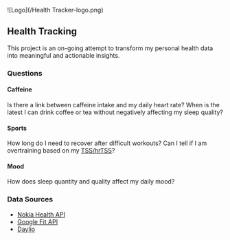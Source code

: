 ![Logo](/Health Tracker-logo.png)

## Health Tracking

This project is an on-going attempt to transform my personal health data into meaningful and actionable insights.

### Questions

#### Caffeine

Is there a link between caffeine intake and my daily heart rate? When is the latest I can drink coffee or tea without negatively affecting my sleep quality? 

#### Sports

How long do I need to recover after difficult workouts? Can I tell if I am overtraining based on my [TSS/hrTSS](https://help.trainingpeaks.com/hc/en-us/articles/204071944-Training-Stress-Scores-TSS-Explained)?

#### Mood

How does sleep quantity and quality affect my daily mood? 

### Data Sources

* [Nokia Health API](https://developer.health.nokia.com/api)
* [Google Fit API](https://developers.google.com/fit/overview)
* [Daylio](https://daylio.webflow.io/)
